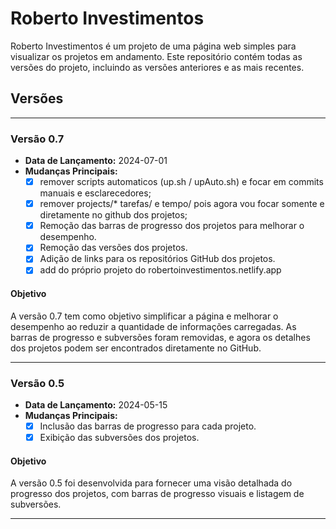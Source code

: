 # Roberto Investimentos

Roberto Investimentos é um projeto de uma página web simples para visualizar os projetos em andamento. Este repositório contém todas as versões do projeto, incluindo as versões anteriores e as mais recentes.

## Versões
_______

### Versão 0.7
- **Data de Lançamento:** 2024-07-01
- **Mudanças Principais:**
  - [x] remover scripts automaticos (up.sh / upAuto.sh) e focar em commits manuais e esclarecedores;
  - [x] remover projects/* tarefas/ e tempo/ pois agora vou focar somente e diretamente no github dos projetos;
  - [x] Remoção das barras de progresso dos projetos para melhorar o desempenho.
  - [x] Remoção das versões dos projetos.
  - [x] Adição de links para os repositórios GitHub dos projetos.
  - [x] add do próprio projeto do robertoinvestimentos.netlify.app
  
#### Objetivo
A versão 0.7 tem como objetivo simplificar a página e melhorar o desempenho ao reduzir a quantidade de informações carregadas. As barras de progresso e subversões foram removidas, e agora os detalhes dos projetos podem ser encontrados diretamente no GitHub.

___

### Versão 0.5
- **Data de Lançamento:** 2024-05-15
- **Mudanças Principais:**
  - [x] Inclusão das barras de progresso para cada projeto.
  - [x] Exibição das subversões dos projetos.

#### Objetivo
A versão 0.5 foi desenvolvida para fornecer uma visão detalhada do progresso dos projetos, com barras de progresso visuais e listagem de subversões.

___